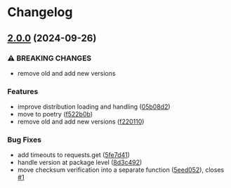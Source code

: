 # Changelog

## [2.0.0](https://github.com/IFCA-Advanced-Computing/imgsync/compare/v1.3.0...v2.0.0) (2024-09-26)


### ⚠ BREAKING CHANGES

* remove old and add new versions

### Features

* improve distribution loading and handling ([05b08d2](https://github.com/IFCA-Advanced-Computing/imgsync/commit/05b08d2b8283add1d524423db8cd934ef154387b))
* move to poetry ([f522b0b](https://github.com/IFCA-Advanced-Computing/imgsync/commit/f522b0bb17bbbb0cf78401dd7ff644ed3916cac2))
* remove old and add new versions ([f220110](https://github.com/IFCA-Advanced-Computing/imgsync/commit/f2201102b26e9f65cfc3cd673520cde07a930ced))


### Bug Fixes

* add timeouts to requests.get ([5fe7d41](https://github.com/IFCA-Advanced-Computing/imgsync/commit/5fe7d41e7c20fe3a9b0bb72e0ffa0d3849385c2c))
* handle version at package level ([8d3c492](https://github.com/IFCA-Advanced-Computing/imgsync/commit/8d3c4928a59e4fe3b9180cb7dd8042d0e6aa8b02))
* move checksum verification into a separate function ([5eed052](https://github.com/IFCA-Advanced-Computing/imgsync/commit/5eed052a6060a8ad1ecd5fd3fbeb59203e6aed7f)), closes [#1](https://github.com/IFCA-Advanced-Computing/imgsync/issues/1)
